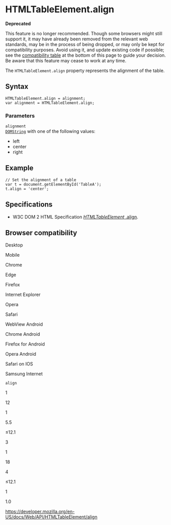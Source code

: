 HTMLTableElement.align
======================

**Deprecated**

This feature is no longer recommended. Though some browsers might still support it, it may have already been removed from the relevant web standards, may be in the process of being dropped, or may only be kept for compatibility purposes. Avoid using it, and update existing code if possible; see the [compatibility table](#browser_compatibility) at the bottom of this page to guide your decision. Be aware that this feature may cease to work at any time.

The `HTMLTableElement.align` property represents the alignment of the table.

Syntax
------

    HTMLTableElement.align = alignment;
    var alignment = HTMLTableElement.align;

### Parameters

`alignment`  
[`DOMString`](../domstring) with one of the following values:

-   left
-   center
-   right

Example
-------

    // Set the alignment of a table
    var t = document.getElementById('TableA');
    t.align = 'center';

Specifications
--------------

-   W3C DOM 2 HTML Specification [*HTMLTableElement* .align](https://www.w3.org/TR/DOM-Level-2-HTML/html.html#ID-23180977).

Browser compatibility
---------------------

Desktop

Mobile

Chrome

Edge

Firefox

Internet Explorer

Opera

Safari

WebView Android

Chrome Android

Firefox for Android

Opera Android

Safari on IOS

Samsung Internet

`align`

1

12

1

5.5

≤12.1

3

1

18

4

≤12.1

1

1.0

<a href="https://developer.mozilla.org/en-US/docs/Web/API/HTMLTableElement/align" class="_attribution-link">https://developer.mozilla.org/en-US/docs/Web/API/HTMLTableElement/align</a>
